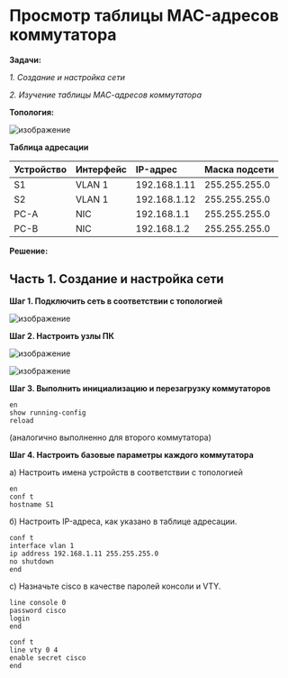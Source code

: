 # Просмотр таблицы MAC-адресов коммутатора

**Задачи:**

  *1. Создание и настройка сети*
  
  *2. Изучение таблицы МАС-адресов коммутатора*
  
  **Топология:**
  
  ![изображение](https://user-images.githubusercontent.com/84719218/154082069-3b6f67ad-b404-472b-8a82-5f7d344bbff0.png)

  **Таблица адресации**
  
| Устройство    | Интерфейс          | IP-адрес        |Маска подсети      |
| :-------------|:------------------ | :-------------- |:------------------|
| S1            | VLAN 1             | 192.168.1.11    | 255.255.255.0     |
| S2            | VLAN 1             | 192.168.1.12    | 255.255.255.0     |
| PC-A          | NIC                | 192.168.1.1     | 255.255.255.0     |
| PC-B          | NIC                | 192.168.1.2     | 255.255.255.0     |

**Решение:**

**Часть 1. Создание и настройка сети**
--

**Шаг 1. Подключить сеть в соответствии с топологией**

![изображение](https://user-images.githubusercontent.com/84719218/154644969-923524ed-3ad4-4809-a906-6f97137470d8.png)

**Шаг 2. Настроить узлы ПК**

![изображение](https://user-images.githubusercontent.com/84719218/154645140-6fee2a87-f335-45d8-aaf0-7eb2409d2464.png)

![изображение](https://user-images.githubusercontent.com/84719218/154645168-3b876d0b-e047-4a99-a8ee-579be4e8e69a.png)

**Шаг 3. Выполнить инициализацию и перезагрузку коммутаторов**

```
en
show running-config
reload
```
(аналогично выполненно для второго коммутатора)

**Шаг 4. Настроить базовые параметры каждого коммутатора**

а) Настроить имена устройств в соответствии с топологией

```
en
conf t
hostname S1
```

б) Настроить IP-адреса, как указано в таблице адресации.

```
conf t
interface vlan 1
ip address 192.168.1.11 255.255.255.0
no shutdown
end
```

c)	Назначьте cisco в качестве паролей консоли и VTY.

```
line console 0
password cisco
login
end
```

```
conf t
line vty 0 4
enable secret cisco
end
```

